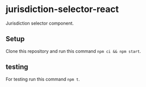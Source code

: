 # jurisdiction-selector-react
Jurisdiction selector component.

## Setup
Clone this repository and run this command ```npm ci && npm start```.

## testing
For testing run this command ```npm t```.
